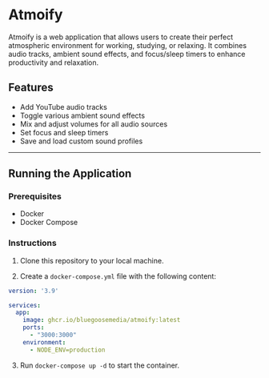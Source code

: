 # Atmoify

Atmoify is a web application that allows users to create their perfect atmospheric environment for working, studying, or relaxing. It combines audio tracks, ambient sound effects, and focus/sleep timers to enhance productivity and relaxation.

## Features

- Add YouTube audio tracks
- Toggle various ambient sound effects
- Mix and adjust volumes for all audio sources
- Set focus and sleep timers
- Save and load custom sound profiles

---

## Running the Application

### Prerequisites

- Docker
- Docker Compose

### Instructions

1. Clone this repository to your local machine.

2. Create a `docker-compose.yml` file with the following content:

```yaml
version: '3.9'

services:
  app:
    image: ghcr.io/bluegoosemedia/atmoify:latest
    ports:
      - "3000:3000"
    environment:
      - NODE_ENV=production
```

3. Run `docker-compose up -d` to start the container.